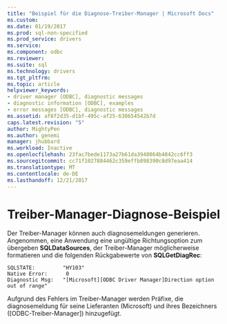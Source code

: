 ```yaml
---
title: "Beispiel für die Diagnose-Treiber-Manager | Microsoft Docs"
ms.custom: 
ms.date: 01/19/2017
ms.prod: sql-non-specified
ms.prod_service: drivers
ms.service: 
ms.component: odbc
ms.reviewer: 
ms.suite: sql
ms.technology: drivers
ms.tgt_pltfrm: 
ms.topic: article
helpviewer_keywords:
- driver manager [ODBC], diagnostic messages
- diagnostic information [ODBC], examples
- error messages [ODBC], diagnostic messages
ms.assetid: af8f2d35-d1bf-495c-af25-630654542b7d
caps.latest.revision: "5"
author: MightyPen
ms.author: genemi
manager: jhubbard
ms.workload: Inactive
ms.openlocfilehash: 23fac7bede1173a27b61da3940864b4842cc6ff3
ms.sourcegitcommit: cc71f1027884462c359effb898390c8d97eaa414
ms.translationtype: MT
ms.contentlocale: de-DE
ms.lasthandoff: 12/21/2017
---
```

# <a name="driver-manager-diagnostic-example"></a>Treiber-Manager-Diagnose-Beispiel
Der Treiber-Manager können auch diagnosemeldungen generieren. Angenommen, eine Anwendung eine ungültige Richtungsoption zum übergeben **SQLDataSources**, der Treiber-Manager möglicherweise formatieren und die folgenden Rückgabewerte von **SQLGetDiagRec**:  
  
```  
SQLSTATE:         "HY103"  
Native Error:      0  
Diagnostic Msg:   "[Microsoft][ODBC Driver Manager]Direction option out of range"  
```  
  
 Aufgrund des Fehlers im Treiber-Manager werden Präfixe, die diagnosemeldung für seine Lieferanten (Microsoft) und ihres Bezeichners ([ODBC-Treiber-Manager]) hinzugefügt.
